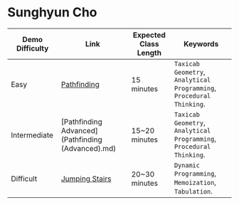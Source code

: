 # Sunghyun Cho

|Demo Difficulty|Link|Expected Class Length|Keywords|
|---|---|---|---|
|Easy|[Pathfinding](Pathfinding.md)|15 minutes|`Taxicab Geometry`, `Analytical Programming`, `Procedural Thinking`.|
|Intermediate|[Pathfinding Advanced](Pathfinding (Advanced).md)|15~20 minutes|`Taxicab Geometry`, `Analytical Programming`, `Procedural Thinking`.|
|Difficult|[Jumping Stairs](JumpingStairs/JumpingStairsScript.md)|20~30 minutes|`Dynamic Programming`, `Memoization`, `Tabulation`.|